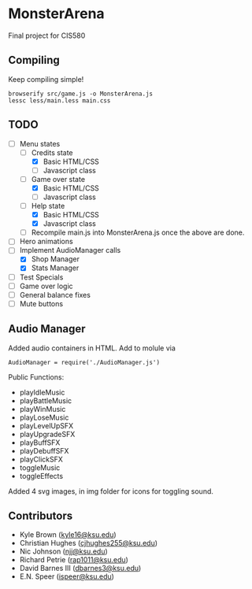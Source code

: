 # MonsterArena

Final project for CIS580

## Compiling

Keep compiling simple!

```browserify src/game.js -o MonsterArena.js```  
```lessc less/main.less main.css```

## TODO

- [ ] Menu states
	- [ ] Credits state
		- [x] Basic HTML/CSS
		- [ ] Javascript class
	- [ ] Game over state
		- [x] Basic HTML/CSS
		- [ ] Javascript class
    - [ ] Help state
		- [x] Basic HTML/CSS
		- [x] Javascript class
	- [ ] Recompile main.js into MonsterArena.js once the above are done.
- [ ] Hero animations
- [ ] Implement AudioManager calls
	- [x] Shop Manager
	- [x] Stats Manager
- [ ] Test Specials
- [ ] Game over logic
- [ ] General balance fixes
- [ ] Mute buttons

## Audio Manager
Added audio containers in HTML. Add to molule via

```AudioManager = require('./AudioManager.js')```

Public Functions:
* playIdleMusic
* playBattleMusic
* playWinMusic
* playLoseMusic
* playLevelUpSFX
* playUpgradeSFX
* playBuffSFX
* playDebuffSFX
* playClickSFX
* toggleMusic
* toggleEffects

Added 4 svg images, in img folder for icons for toggling sound.

## Contributors

* Kyle Brown (kyle16@ksu.edu)
* Christian Hughes (cjhughes255@ksu.edu)
* Nic Johnson (njj@ksu.edu)
* Richard Petrie (rap1011@ksu.edu)
* David Barnes III (dbarnes3@ksu.edu)
* E.N. Speer (ispeer@ksu.edu)
